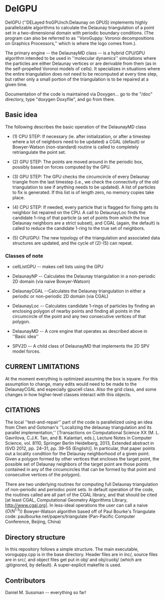 # DelGPU

DelGPU (''DELayed froGPUnch:Delaunay on GPUS) implements highly parallelizable algorithms to calculate the Delaunay triangulation of a point set in a two-dimensional domain with periodic boundary conditions. (The program can also be referred to as ''VoroGuppy: Voronoi decompositions on Graphics Processors,'' which is where the logo comes from.).

The primary engine -- the DelaunayMD class -- is a hybrid CPU/GPU algorithm intended to be used in ''molecular dynamics'' simulations where the particles are either Delaunay vertices or are derivable from them (as in the self-propelled Voronoi models of cells). It specializes in situations where the entire triangulation does not need to be recomputed at every time step, but rather only a small portion of the triangulation is to be repaired at a given time.

Documentation of the code is maintained via Doxygen... go to the "/doc" directory, type "doxygen Doxyfile", and go from there.


## Basic idea

The following describes the basic operation of the DelaunayMD class
* (1) CPU STEP: If necessary (ie. after initialization, or after a timestep where a lot of neighbors need to be updated) a CGAL (default) or Bowyer-Watson (non-standard) routine is called to completely retriangulate the point set.

* (2) GPU STEP: The points are moved around in the periodic box, possibly based on forces computed by the GPU.

* (3) GPU STEP: The GPU checks the circumcircle of every Delaunay triangle from the last timestep (i.e., we check the connectivity of the old triangulation to see if anything needs to be updated). A list of particles to fix is generated. If this list is of length zero, no memory copies take place.

* (4) CPU STEP: If needed, every particle that is flagged for fixing gets its neighbor list repaired on the CPU. A call to DelaunayLoc finds the candidate 1-ring of that particle (a set of points from which the true Delaunay neighbors are a strict subset), and CGAL (again, the default) is called to reduce the candidate 1-ring to the true set of neighbors.

* (5) CPU/GPU: The new topology of the triangulation and associated data structures are updated, and the cycle of (2)-(5) can repeat.

### Classes of note

* cellListGPU -- makes cell lists using the GPU

* DelaunayNP -- Calculates the Delaunay triangulation in a non-periodic 2D domain (via naive Bowyer-Watson)

* DelaunayCGAL --Calculates the Delaunay triangulation in either a periodic or non-periodic 2D domain (via CGAL)

* DelaunayLoc -- Calculates candidate 1-rings of particles by finding an enclosing polygon of nearby points and finding all points in the circumcircle of the point and any two consecutive vertices of that polygon.

* DelaunayMD -- A core engine that operates as described above in ''Basic idea''

* SPV2D -- A child class of DelaunayMD that implements the 2D SPV model forces.

## CURRENT LIMITATIONS

At the moment everything is optimized assuming the box is square. For this assumption to change, many edits would need to be made to the DelaunayCGAL and especially gpucell class. Also the grid class, and some changes in how higher-level classes interact with this objects.

## CITATIONS

The local ''test-and-repair'' part of the code is parallelized using an idea from Chen and Gotsman's ''Localizing the delaunay triangulation and its parallel implementation,'' [Transactions on Computational Science XX (M. L. Gavrilova, C.J.K. Tan, and B. Kalantari, eds.), Lecture Notes in Computer Science, vol. 8110, Springer Berlin Heidelberg, 2013, Extended abstract in ISVD 2012, pp. 24–31, pp. 39–55 (English)]. In particular, that paper points out a locality condition for the Delaunay neighborhood of a given point. Given a polygon formed by other vertices that encloses the target point, the possible set of Delaunay neighbors of the target point are those points contained in any of the circumcircles that can be formed by that point and consecutive vertices of the polygon).

There are two underlying routines for computing full Delaunay triangulation of non-periodic and periodoc point sets. In default operation of the code, the routines called are all part of the CGAL library, and that should be cited [at least CGAL, Computational Geometry Algorithms Library, http://www.cgal.org]. In less-ideal operations the user can call a naive $(O(N^{1.5}))$ Bowyer-Watson algorithm based off of Paul Bourke's Triangulate code: paulbourke.net/papers/triangulate (Pan-Pacific Computer Conference, Beijing, China)


## Directory structure

In this repository follows a simple structure. The main executable, voroguppy.cpp is in the base directory. Header files are in inc/, source files are in src/, and object files get put in obj/ and obj/cuobj/ (which are .gitignored, by default). A super-explicit makefile is used.

## Contributors

Daniel M. Sussman -- everything so far!
